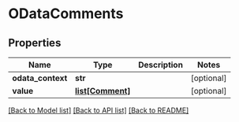 # ODataComments

## Properties
Name | Type | Description | Notes
------------ | ------------- | ------------- | -------------
**odata_context** | **str** |  | [optional] 
**value** | [**list[Comment]**](Comment.md) |  | [optional] 

[[Back to Model list]](../README.md#documentation-for-models) [[Back to API list]](../README.md#documentation-for-api-endpoints) [[Back to README]](../README.md)



